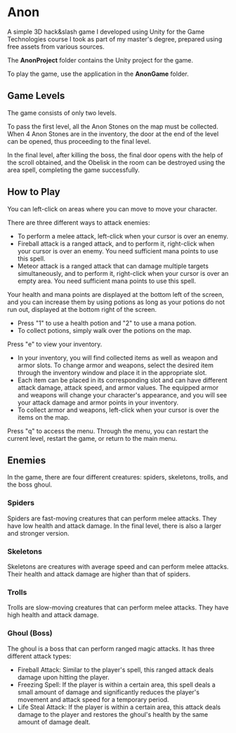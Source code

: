 # Anon
A simple 3D hack&slash game I developed using Unity for the Game Technologies course I took as part of my master's degree, prepared using free assets from various sources.

The **AnonProject** folder contains the Unity project for the game.

To play the game, use the application in the **AnonGame** folder.

## Game Levels
The game consists of only two levels.

To pass the first level, all the Anon Stones on the map must be collected. When 4 Anon Stones are in the inventory, the door at the end of the level can be opened, thus proceeding to the final level.

In the final level, after killing the boss, the final door opens with the help of the scroll obtained, and the Obelisk in the room can be destroyed using the area spell, completing the game successfully.

## How to Play
You can left-click on areas where you can move to move your character.

There are three different ways to attack enemies:

- To perform a melee attack, left-click when your cursor is over an enemy.
- Fireball attack is a ranged attack, and to perform it, right-click when your cursor is over an enemy. You need sufficient mana points to use this spell.
- Meteor attack is a ranged attack that can damage multiple targets simultaneously, and to perform it, right-click when your cursor is over an empty area. You need sufficient mana points to use this spell.

Your health and mana points are displayed at the bottom left of the screen, and you can increase them by using potions as long as your potions do not run out, displayed at the bottom right of the screen.

- Press "1" to use a health potion and "2" to use a mana potion.
- To collect potions, simply walk over the potions on the map.

Press "e" to view your inventory.

- In your inventory, you will find collected items as well as weapon and armor slots. To change armor and weapons, select the desired item through the inventory window and place it in the appropriate slot.
- Each item can be placed in its corresponding slot and can have different attack damage, attack speed, and armor values. The equipped armor and weapons will change your character's appearance, and you will see your attack damage and armor points in your inventory.
- To collect armor and weapons, left-click when your cursor is over the items on the map.

Press "q" to access the menu. Through the menu, you can restart the current level, restart the game, or return to the main menu.

## Enemies

In the game, there are four different creatures: spiders, skeletons, trolls, and the boss ghoul.

### Spiders
Spiders are fast-moving creatures that can perform melee attacks. They have low health and attack damage. In the final level, there is also a larger and stronger version.

### Skeletons
Skeletons are creatures with average speed and can perform melee attacks. Their health and attack damage are higher than that of spiders.

### Trolls
Trolls are slow-moving creatures that can perform melee attacks. They have high health and attack damage.

### Ghoul (Boss)
The ghoul is a boss that can perform ranged magic attacks. It has three different attack types:
- Fireball Attack: Similar to the player's spell, this ranged attack deals damage upon hitting the player.
- Freezing Spell: If the player is within a certain area, this spell deals a small amount of damage and significantly reduces the player's movement and attack speed for a temporary period.
- Life Steal Attack: If the player is within a certain area, this attack deals damage to the player and restores the ghoul's health by the same amount of damage dealt.

